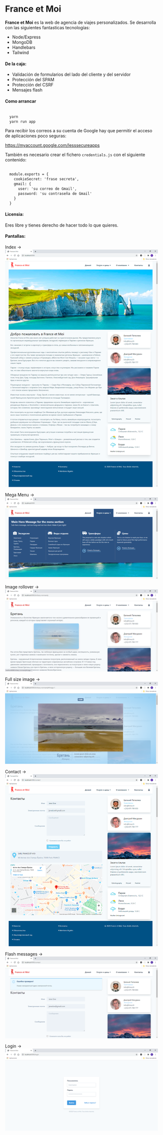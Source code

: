 # France et Moi

**France et Moi** es la web de agencia de viajes personalizados. Se desarrolla con las siguientes fantasticas tecnologías:

* Node/Express
* MongoDB
* Handlebars
* Tailwind

#### De la caja:

* Validación de formularios del lado del cliente y del servidor
* Protección del SPAM
* Protección del CSRF
* Mensajes flash

#### Como arrancar

<pre><code>
  yarn
  yarn run app
</code></pre>

Para recibir los correos a su cuenta de Google hay que permitir el acceso de aplicaciones poco seguras:

<a href="https://myaccount.google.com/lesssecureapps" target="_blank">
  https://myaccount.google.com/lesssecureapps
</a>

También es necesario crear el fichero <code>credentials.js</code> con el siguiente contenido:

<pre><code>
  module.exports = {
    cookieSecret: 'frase secreta',
    gmail: {
      user: 'su correo de Gmail',
      password: 'su contraseña de Gmail'
    }
  }
</code></pre>

#### Licensia:

Eres libre y tienes derecho de hacer todo lo que quieres.

#### Pantallas:

Index ->
![Index](screenshots/index.png "Index")

Mega Menu ->
![Mega Menu](screenshots/mega-menu.png "Mega Menu")

Image rollover ->
![Image rollover](screenshots/image-rollover.png "Image rollover")

Full size image ->
![Full size image](screenshots/image-full-size.png "Full size image")

Contact ->
![Contact](screenshots/contact.png "Contact")

Flash messages ->
![Contact](screenshots/contact-flash.png "Contact")

Login ->
![Login](screenshots/login.png "Login")